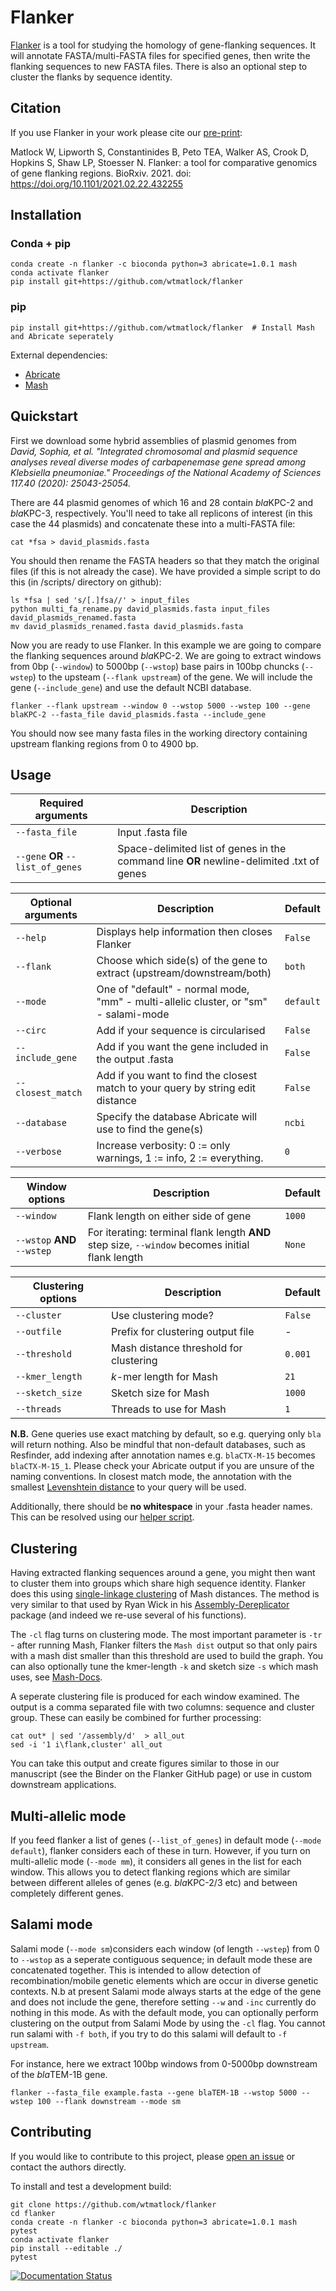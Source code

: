 # Flanker

[Flanker](https://github.com/wtmatlock/flanker) is a tool for studying the homology of gene-flanking sequences. It will annotate FASTA/multi-FASTA files for specified genes, then write the flanking sequences to new FASTA files. There is also an optional step to cluster the flanks by sequence identity.


## Citation

If you use Flanker in your work please cite our [pre-print](https://www.biorxiv.org/content/10.1101/2021.02.22.432255v1):

Matlock W, Lipworth S, Constantinides B, Peto TEA, Walker AS, Crook D, Hopkins S, Shaw LP, Stoesser N. Flanker: a tool for comparative genomics of gene flanking regions. BioRxiv. 2021. doi: https://doi.org/10.1101/2021.02.22.432255


## Installation

### Conda + pip

```
conda create -n flanker -c bioconda python=3 abricate=1.0.1 mash
conda activate flanker
pip install git+https://github.com/wtmatlock/flanker
```

### pip

```
pip install git+https://github.com/wtmatlock/flanker  # Install Mash and Abricate seperately
```

External dependencies:
* [Abricate](https://github.com/tseemann/abricate)
* [Mash](https://github.com/marbl/Mash)



## Quickstart

First we download some hybrid assemblies of plasmid genomes from *David, Sophia, et al. "Integrated chromosomal and plasmid sequence analyses reveal diverse modes of carbapenemase gene spread among Klebsiella pneumoniae." Proceedings of the National Academy of Sciences 117.40 (2020): 25043-25054.*

There are 44 plasmid genomes of which 16 and 28 contain *bla*KPC-2 and *bla*KPC-3, respectively. You'll need to take all replicons of interest (in this case the 44 plasmids) and concatenate these into a multi-FASTA file:

```
cat *fsa > david_plasmids.fasta
```

You should then rename the FASTA headers so that they match the original files (if this is not already the case). We have provided a simple script to do this (in /scripts/ directory on github):

```
ls *fsa | sed 's/[.]fsa//' > input_files
python multi_fa_rename.py david_plasmids.fasta input_files david_plasmids_renamed.fasta
mv david_plasmids_renamed.fasta david_plasmids.fasta
```

Now you are ready to use Flanker. In this example we are going to compare the flanking sequences around *bla*KPC-2. We are going to extract windows from 0bp (```--window```) to 5000bp (```--wstop```) base pairs in 100bp chuncks (```--wstep```) to the upsteam (```--flank upstream```) of the gene. We will include the gene (```--include_gene```) and use the default NCBI database.

```
flanker --flank upstream --window 0 --wstop 5000 --wstep 100 --gene blaKPC-2 --fasta_file david_plasmids.fasta --include_gene
```

You should now see many fasta files in the working directory containing upstream flanking regions from 0 to 4900 bp.



## Usage

| Required arguments  | Description |
| --- | --- |
| ```--fasta_file``` | Input .fasta file |
| ```--gene``` **OR** ```--list_of_genes``` | Space-delimited list of genes in the command line **OR** newline-delimited .txt of genes |


| Optional arguments | Description | Default|
| --- | --- | --- |
| ```--help``` | Displays help information then closes Flanker | ```False``` |
| ```--flank``` | Choose which side(s) of the gene to extract (upstream/downstream/both)| ```both``` |
| ```--mode``` | One of "default" - normal mode, "mm" - multi-allelic cluster, or "sm" - salami-mode| ```default``` |
| ```--circ``` | Add if your sequence is circularised | ```False``` |
| ```--include_gene``` | Add if you want the gene included in the output .fasta | ```False``` |
| ```--closest_match``` | Add if you want to find the closest match to your query by string edit distance | ```False```|
| ```--database``` | Specify the database Abricate will use to find the gene(s) | ```ncbi``` |
| ```--verbose``` | Increase verbosity: 0 := only warnings, 1 := info, 2 := everything. | ```0``` |

| Window options | Description | Default |
| --- | --- | --- |
| ```--window``` | Flank length on either side of gene | ```1000``` |
| ```--wstop``` **AND** ```--wstep``` | For iterating: terminal flank length **AND** step size, ```--window``` becomes initial flank length | ```None``` |

| Clustering options | Description | Default |
| --- | --- | --- |
| ```--cluster``` | Use clustering mode? | ```False``` |
| ```--outfile``` | Prefix for clustering output file | - |
| ```--threshold``` | Mash distance threshold for clustering | ```0.001``` |
| ```--kmer_length```| *k*-mer length for Mash|```21```|
| ```--sketch_size```| Sketch size for Mash|```1000```|
| ```--threads```| Threads to use for Mash|```1```|

**N.B.** Gene queries use exact matching by default, so e.g. querying only ```bla``` will return nothing. Also be mindful that non-default databases, such as Resfinder, add indexing after annotation names e.g. ```blaCTX-M-15``` becomes ```blaCTX-M-15_1```. Please check your Abricate output if you are unsure of the naming conventions. In closest match mode, the annotation with the smallest [Levenshtein distance](https://en.wikipedia.org/wiki/Levenshtein_distance) to your query will be used.

Additionally, there should be **no whitespace** in your .fasta header names. This can be resolved using our [helper script](https://github.com/wtmatlock/flanker/blob/main/scripts/multi_fa_rename.py).

## Clustering

Having extracted flanking sequences around a gene, you might then want to cluster them into groups which share high sequence identity. Flanker does this using [single-linkage clustering](https://en.wikipedia.org/wiki/Single-linkage_clustering) of Mash distances. The method is very similar to that used by Ryan Wick in his [Assembly-Dereplicator](https://github.com/rrwick/Assembly-Dereplicator) package (and indeed we re-use several of his functions).

The ```-cl``` flag turns on clustering mode. The most important parameter is ```-tr``` - after running Mash, Flanker filters the ```Mash dist``` output so that only pairs with a mash dist smaller than this threshold are used to build the graph. You can also optionally tune the kmer-length ```-k``` and sketch size ```-s``` which mash uses, see [Mash-Docs](https://mash.readthedocs.io/en/latest/).

A seperate clustering file is produced for each window examined. The output is a comma separated file with two columns: sequence and cluster group. These can easily be combined for further processing:

```
cat out* | sed '/assembly/d'  > all_out
sed -i '1 i\flank,cluster' all_out
```

You can take this output and create figures similar to those in our manuscript (see the Binder on the Flanker GitHub page) or use in custom downstream applications.



## Multi-allelic mode

If you feed flanker a list of genes (```--list_of_genes```) in default mode (```--mode default```), flanker considers each of these in turn. However, if you turn on multi-allelic mode (```--mode mm```), it considers all genes in the list for each window. This allows you to detect flanking regions which are similar between different alleles of genes (e.g. *bla*KPC-2/3 etc) and between completely different genes.



## Salami mode

Salami mode (```--mode sm```)considers each window (of length ```--wstep```) from 0 to ```--wstop``` as a seperate contiguous sequence; in default mode these are concatenated together. This is intended to allow detection of recombination/mobile genetic elements which are occur in diverse genetic contexts. N.b at present Salami mode always starts at the edge of the gene and does not include the gene, therefore setting ```--w``` and ```-inc``` currently do nothing in this mode. As with the default mode, you can optionally perform clustering on the output from Salami Mode by using the ```-cl``` flag. You cannot run salami with ```-f both```, if you try to do this salami will default to ```-f upstream```. 

For instance, here we extract 100bp windows from 0-5000bp downstream of the *bla*TEM-1B gene.

```
flanker --fasta_file example.fasta --gene blaTEM-1B --wstop 5000 --wstep 100 --flank downstream --mode sm  
```

## Contributing

If you would like to contribute to this project, please [open an issue]((https://github.com/wtmatlock/flanker/issues)) or contact the authors directly.

To install and test a development build:

```
git clone https://github.com/wtmatlock/flanker
cd flanker
conda create -n flanker -c bioconda python=3 abricate=1.0.1 mash pytest
conda activate flanker
pip install --editable ./
pytest
```

[![Documentation Status](https://readthedocs.org/projects/flanker/badge/?version=latest)](https://flanker.readthedocs.io/en/latest/?badge=latest)
